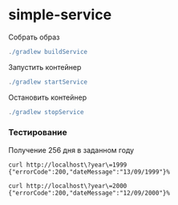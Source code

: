 # simple-service

Собрать образ
```gradle
./gradlew buildService
```

Запустить контейнер
```gradle
./gradlew startService
```

Остановить контейнер
```gradle
./gradlew stopService
```

### Тестирование

Получение 256 дня в заданном году
```
curl http://localhost\?year\=1999
{"errorCode":200,"dateMessage":"13/09/1999"}%

curl http://localhost\?year\=2000
{"errorCode":200,"dateMessage":"12/09/2000"}%
```
